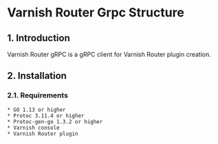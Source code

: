 # Varnish Router Grpc Structure

## 1. Introduction

Varnish Router gRPC is a gRPC client for Varnish Router plugin creation.

## 2. Installation

### 2.1. Requirements

    * GO 1.13 or higher
    * Protoc 3.11.4 or higher
    * Protoc-gen-go 1.3.2 or higher
    * Varnish console
    * Varnish Router plugin